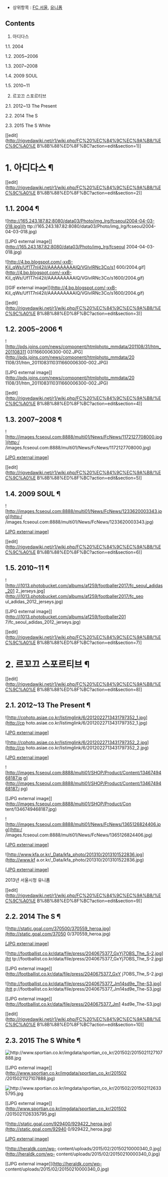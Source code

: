   * 상위항목 : [FC 서울](FC%20%EC%84%9C%EC%9A%B8.md), [유니폼](%EC%9C%A0%EB%8B%88%ED%8F%BC.md)  

## Contents

    

1. 아디다스 
    

1.1. 2004

1.2. 2005~2006

1.3. 2007~2008

1.4. 2009 SOUL

1.5. 2010~11

2. 르꼬끄 스포르티브 
    

2.1. 2012~13 The Present

2.2. 2014 The S

2.3. 2015 The S White

[[edit](http://rigvedawiki.net/r1/wiki.php/FC%20%EC%84%9C%EC%9A%B8/%EC%9C%A0%E
B%8B%88%ED%8F%BC?action=edit&section=1)]

# 1. 아디다스 ¶

[[edit](http://rigvedawiki.net/r1/wiki.php/FC%20%EC%84%9C%EC%9A%B8/%EC%9C%A0%E
B%8B%88%ED%8F%BC?action=edit&section=2)]

## 1.1. 2004 ¶

![http://165.243.187.82:8080/data03/Photo/img_lrg/fcseoul2004-04-03-018.jpg](h
ttp://165.243.187.82:8080/data03/Photo/img_lrg/fcseoul2004-04-03-018.jpg)

[[JPG external image]](http://165.243.187.82:8080/data03/Photo/img_lrg/fcseoul
2004-04-03-018.jpg)

  

![http://4.bp.blogspot.com/-xxB-KiI_qWs/Uf1T7nI42iI/AAAAAAAAAIQ/VGlvIRNc3Co/s1
600/2004.gif](http://4.bp.blogspot.com/-xxB-
KiI_qWs/Uf1T7nI42iI/AAAAAAAAAIQ/VGlvIRNc3Co/s1600/2004.gif)

[[GIF external image]](http://4.bp.blogspot.com/-xxB-
KiI_qWs/Uf1T7nI42iI/AAAAAAAAAIQ/VGlvIRNc3Co/s1600/2004.gif)

  

[[edit](http://rigvedawiki.net/r1/wiki.php/FC%20%EC%84%9C%EC%9A%B8/%EC%9C%A0%E
B%8B%88%ED%8F%BC?action=edit&section=3)]

## 1.2. 2005~2006 ¶

![http://pds.joins.com/news/component/htmlphoto_mmdata/201108/31/htm_201108311
0311660006300-002.JPG](http://pds.joins.com/news/component/htmlphoto_mmdata/20
1108/31/htm_2011083110311660006300-002.JPG)

[[JPG external image]](http://pds.joins.com/news/component/htmlphoto_mmdata/20
1108/31/htm_2011083110311660006300-002.JPG)

  

[[edit](http://rigvedawiki.net/r1/wiki.php/FC%20%EC%84%9C%EC%9A%B8/%EC%9C%A0%E
B%8B%88%ED%8F%BC?action=edit&section=4)]

## 1.3. 2007~2008 ¶

![http://images.fcseoul.com:8888/multi01/News/FcNews/1172127708000.jpg](http:/
/images.fcseoul.com:8888/multi01/News/FcNews/1172127708000.jpg)

[[JPG external
image]](http://images.fcseoul.com:8888/multi01/News/FcNews/1172127708000.jpg)

  

[[edit](http://rigvedawiki.net/r1/wiki.php/FC%20%EC%84%9C%EC%9A%B8/%EC%9C%A0%E
B%8B%88%ED%8F%BC?action=edit&section=5)]

## 1.4. 2009 SOUL ¶

![http://images.fcseoul.com:8888/multi01/News/FcNews/1233620003343.jpg](http:/
/images.fcseoul.com:8888/multi01/News/FcNews/1233620003343.jpg)

[[JPG external
image]](http://images.fcseoul.com:8888/multi01/News/FcNews/1233620003343.jpg)

  

[[edit](http://rigvedawiki.net/r1/wiki.php/FC%20%EC%84%9C%EC%9A%B8/%EC%9C%A0%E
B%8B%88%ED%8F%BC?action=edit&section=6)]

## 1.5. 2010~11 ¶

![http://i1013.photobucket.com/albums/af259/footballer2017/fc_seoul_adidas_201
2_jerseys.jpg](http://i1013.photobucket.com/albums/af259/footballer2017/fc_seo
ul_adidas_2012_jerseys.jpg)

[[JPG external image]](http://i1013.photobucket.com/albums/af259/footballer201
7/fc_seoul_adidas_2012_jerseys.jpg)

  

[[edit](http://rigvedawiki.net/r1/wiki.php/FC%20%EC%84%9C%EC%9A%B8/%EC%9C%A0%E
B%8B%88%ED%8F%BC?action=edit&section=7)]

# 2. 르꼬끄 스포르티브 ¶

[[edit](http://rigvedawiki.net/r1/wiki.php/FC%20%EC%84%9C%EC%9A%B8/%EC%9C%A0%E
B%8B%88%ED%8F%BC?action=edit&section=8)]

## 2.1. 2012~13 The Present ¶

![http://cphoto.asiae.co.kr/listimglink/6/2012022713431797352_1.jpg](http://cp
hoto.asiae.co.kr/listimglink/6/2012022713431797352_1.jpg)

[[JPG external
image]](http://cphoto.asiae.co.kr/listimglink/6/2012022713431797352_1.jpg)

  

![http://cphoto.asiae.co.kr/listimglink/6/2012022713431797352_2.jpg](http://cp
hoto.asiae.co.kr/listimglink/6/2012022713431797352_2.jpg)

[[JPG external
image]](http://cphoto.asiae.co.kr/listimglink/6/2012022713431797352_2.jpg)

  

![http://images.fcseoul.com:8888/multi01/SHOP/Product/Content/1346749468187.jp
g](http://images.fcseoul.com:8888/multi01/SHOP/Product/Content/1346749468187.j
pg)

[[JPG external image]](http://images.fcseoul.com:8888/multi01/SHOP/Product/Con
tent/1346749468187.jpg)

  

![http://images.fcseoul.com:8888/multi01/News/FcNews/1365126824406.jpg](http:/
/images.fcseoul.com:8888/multi01/News/FcNews/1365126824406.jpg)

[[JPG external
image]](http://images.fcseoul.com:8888/multi01/News/FcNews/1365126824406.jpg)

  

![http://www.kfa.or.kr/_Data/kfa_photo/201310/2013101522836.jpg](http://www.kf
a.or.kr/_Data/kfa_photo/201310/2013101522836.jpg)

[[JPG external
image]](http://www.kfa.or.kr/_Data/kfa_photo/201310/2013101522836.jpg)

  
2013년 서울시청 유니폼

  

[[edit](http://rigvedawiki.net/r1/wiki.php/FC%20%EC%84%9C%EC%9A%B8/%EC%9C%A0%E
B%8B%88%ED%8F%BC?action=edit&section=9)]

## 2.2. 2014 The S ¶

![http://static.goal.com/370500/370559_heroa.jpg](http://static.goal.com/37050
0/370559_heroa.jpg)

[[JPG external image]](http://static.goal.com/370500/370559_heroa.jpg)

  

![http://footballist.co.kr/data/file/press/2040675377_GxYj7OBS_The_S-2.jpg](ht
tp://footballist.co.kr/data/file/press/2040675377_GxYj7OBS_The_S-2.jpg)

[[JPG external image]](http://footballist.co.kr/data/file/press/2040675377_GxY
j7OBS_The_S-2.jpg)

  

![http://footballist.co.kr/data/file/press/2040675377_Jm14sd9e_The-S3.jpg](htt
p://footballist.co.kr/data/file/press/2040675377_Jm14sd9e_The-S3.jpg)

[[JPG external image]](http://footballist.co.kr/data/file/press/2040675377_Jm1
4sd9e_The-S3.jpg)

  

[[edit](http://rigvedawiki.net/r1/wiki.php/FC%20%EC%84%9C%EC%9A%B8/%EC%9C%A0%E
B%8B%88%ED%8F%BC?action=edit&section=10)]

## 2.3. 2015 The S White ¶

![http://www.sportian.co.kr/imgdata/sportian_co_kr/201502/2015021127107888.jpg
](http://www.sportian.co.kr/imgdata/sportian_co_kr/201502/2015021127107888.jpg
)

[[JPG external image]](http://www.sportian.co.kr/imgdata/sportian_co_kr/201502
/2015021127107888.jpg)

  

![http://www.sportian.co.kr/imgdata/sportian_co_kr/201502/2015021126335795.jpg
](http://www.sportian.co.kr/imgdata/sportian_co_kr/201502/2015021126335795.jpg
)

[[JPG external image]](http://www.sportian.co.kr/imgdata/sportian_co_kr/201502
/2015021126335795.jpg)

  

![http://static.goal.com/929400/929422_heroa.jpg](http://static.goal.com/92940
0/929422_heroa.jpg)

[[JPG external image]](http://static.goal.com/929400/929422_heroa.jpg)

  

![http://heraldk.com/wp-
content/uploads/2015/02/20150210000340_0.jpg](http://heraldk.com/wp-
content/uploads/2015/02/20150210000340_0.jpg)

[[JPG external image]](http://heraldk.com/wp-
content/uploads/2015/02/20150210000340_0.jpg)

